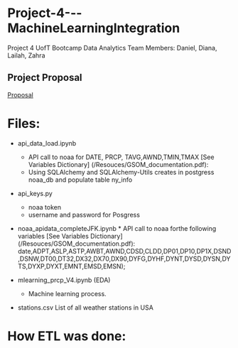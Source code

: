 # Project-4---MachineLearningIntegration
Project 4 UofT Bootcamp Data Analytics
Team Members: Daniel, Diana, Lailah, Zahra

## Project Proposal

[Proposal](/project_4_Proposal.pdf)


# Files:

* api_data_load.ipynb 
    * API call to noaa for DATE, PRCP, TAVG,AWND,TMIN,TMAX [See Variables Dictionary] (/Resouces/GSOM_documentation.pdf):
    * Using SQLAlchemy and SQLAlchemy-Utils creates in postgress noaa_db and populate table ny_info 
* api_keys.py
    * noaa token
    * username and password for Posgress
     
* noaa_apidata_completeJFK.ipynb
        * API call to noaa forthe following variables [See Variables Dictionary] (/Resouces/GSOM_documentation.pdf): date,ADPT,ASLP,ASTP,AWBT,AWND,CDSD,CLDD,DP01,DP10,DP1X,DSND,DSNW,DT00,DT32,DX32,DX70,DX90,DYFG,DYHF,DYNT,DYSD,DYSN,DYTS,DYXP,DYXT,EMNT,EMSD,EMSN);
* mlearning_prcp_V4.ipynb (EDA)
    * Machine learning process.

* stations.csv
    List of all weather stations in USA
     
# How ETL was done:
 
